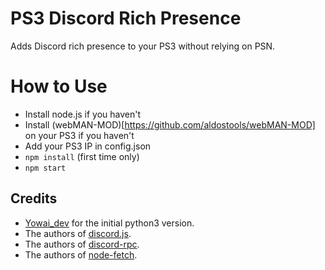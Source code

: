 # PS3 Discord Rich Presence
Adds Discord rich presence to your PS3 without relying on PSN.

# How to Use
- Install node.js if you haven't
- Install (webMAN-MOD)[https://github.com/aldostools/webMAN-MOD] on your PS3 if you haven't
- Add your PS3 IP in config.json
- `npm install` (first time only)
- `npm start`

## Credits
- [Yowai_dev](https://github.com/Yowai-dev/PS3-Discord) for the initial python3 version.
- The authors of [discord.js](https://github.com/discordjs/discord.js/).
- The authors of [discord-rpc](https://github.com/discordjs/RPC).
- The authors of [node-fetch](https://github.com/node-fetch/node-fetch).
